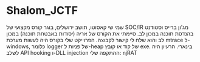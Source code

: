 # Shalom_JCTF

שמי שי קאסוטו, תושב ירושלים, בוגר קורס מקצועי של SOC/IR מג'ון ברייס וסטודנט בהנדסת תוכנה במכון לב.
סיימתי את הקורס של אריה (יסודות באבטחת תוכנה) במכון לב והוא שלח לי קישור לקבוצה.
הפרוייקט שלי בקורס היה לעשות מערכת mtrace ל-windows, כלומר logger של פניות ל-heap של קוד או קובץ exe. בינארי. הרעיון היה לשלב API hooking ו-DLL injection
ההתקפה שלי:  njRAT
